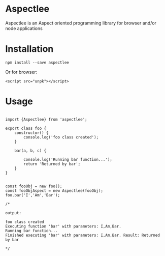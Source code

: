 # Aspectlee

Aspectlee is an Aspect oriented programming library for browser and/or node applications

# Installation 

```
npm install --save aspectlee
```

Or for browser:

```angular2html
<script src="unpk"></script>
```

# Usage

```angular2html

import {Aspectlee} from 'aspectlee';

export class foo {
    constructor() {
        console.log('foo class created');
    }

    bar(a, b, c) {
        
        console.log('Running bar function...');        
        return 'Returned by bar';
    }
}


const fooObj = new foo();
const fooObjAspect = new Aspectlee(fooObj);
foo.bar('I','Am','Bar');

/*

output:

foo class created
Executing function 'bar' with parameters: I,Am,Bar.
Running bar function...
Finished executing 'bar' with parameters: I,Am,Bar. Result: Returned by bar

*/

```

